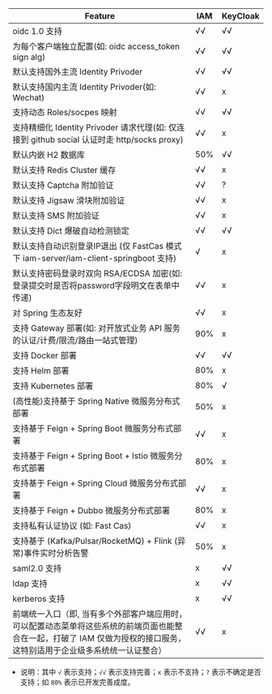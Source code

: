 |                        Feature                     |  IAM  | KeyCloak  |
| ---------------------------------------------- | ------------------- | -------------- |
| oidc 1.0 支持  | √√  |  √√ |
| 为每个客户端独立配置(如: oidc access_token sign alg) | √√  | √√  |
| 默认支持国外主流 Identity Privoder |  √√ | √√  |
| 默认支持国内主流 Identity Privoder(如: Wechat) |  √√ | x  |
| 支持动态 Roles/socpes 映射  |  √√ | √√  |
| 支持精细化 Identity Privoder 请求代理(如: 仅连接到 github social 认证时走 http/socks proxy)  |  √√ | x  |
| 默认内嵌 H2 数据库 |  50% |  √√ |
| 默认支持 Redis Cluster 缓存  | √√  | x  |
| 默认支持 Captcha 附加验证  | √√  | ?  |
| 默认支持 Jigsaw 滑块附加验证  | √√  | x  |
| 默认支持 SMS 附加验证  | √√  | x  |
| 默认支持 Dict 爆破自动检测锁定  | √√  | √√  |
| 默认支持自动识别登录IP退出 (仅 FastCas 模式下 iam-server/iam-client-springboot 支持)  | √  | x  |
| 默认支持密码登录时双向 RSA/ECDSA 加密(如: 登录提交时是否将password字段明文在表单中传递)  | √√  | x  |
| 对 Spring 生态友好  |  √√ | x  |
| 支持 Gateway 部署(如: 对开放式业务 API 服务的认证/计费/限流/路由一站式管理) |  90% | x  |
| 支持 Docker 部署  |  √√ | √√  |
| 支持 Helm 部署  |  80% | x  |   |
| 支持 Kubernetes 部署  |  80% | √  |   |
| (高性能)支持基于 Spring Native 微服务分布式部署  | 50% | x  |   |
| 支持基于 Feign + Spring Boot 微服务分布式部署  | √√  | x  |
| 支持基于 Feign + Spring Boot + Istio 微服务分布式部署  | 80%  | x  |
| 支持基于 Feign + Spring Cloud 微服务分布式部署  | √√  | x  |
| 支持基于 Feign + Dubbo 微服务分布式部署  | 80%  | x  |
| 支持私有认证协议 (如: Fast Cas) |  √√ |  x |
| 支持基于 (Kafka/Pulsar/RocketMQ) + Flink (异常)事件实时分析告警 | 50%  | x  |
| saml2.0 支持  | x  |  √√ |
| ldap 支持 | x  |  √√ |
| kerberos 支持 | x  |  √√ |
| 前端统一入口（即, 当有多个外部客户端应用时，可以配置动态菜单将这些系统的前端页面也能整合在一起，打破了 IAM 仅做为授权的接口服务，这特别适用于企业级多系统统一认证整合） | √√  |  x |

- 说明：其中 `√` 表示支持；`√√` 表示支持完善；`x` 表示不支持；`?` 表示不确定是否支持；如 `80%` 表示已开发完善成度。
